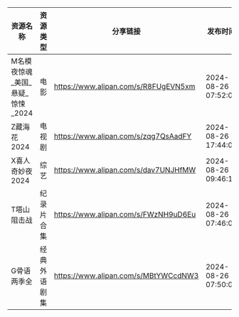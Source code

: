 | 资源名称                 | 资源类型   | 分享链接                                 | 发布时间                |
| -------------------- | ------ | ------------------------------------ | ------------------- |
| M名模夜惊魂_美国_悬疑_惊悚_2024 | 电影     | https://www.alipan.com/s/R8FUgEVN5xm | 2024-08-26 07:52:07 |
| Z藏海花2024             | 电视剧    | https://www.alipan.com/s/zqg7QsAadFY | 2024-08-26 17:44:09 |
| X喜人奇妙夜2024           | 综艺     | https://www.alipan.com/s/dav7UNJHfMW | 2024-08-26 09:46:13 |
| T塔山阻击战               | 纪录片合集  | https://www.alipan.com/s/FWzNH9uD6Eu | 2024-08-26 07:46:07 |
| G骨语两季全               | 经典外语剧集 | https://www.alipan.com/s/MBtYWCcdNW3 | 2024-08-26 07:50:09 |
